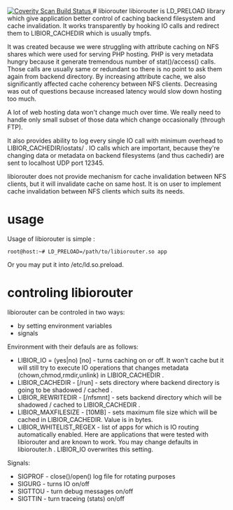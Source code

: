 <a href="https://scan.coverity.com/projects/4222">
<img alt="Coverity Scan Build Status"
src="https://scan.coverity.com/projects/4222/badge.svg"/>
</a>
# libiorouter
libiorouter is LD_PRELOAD library which give application better control of caching backend filesystem and cache invalidation. It works transparently by hooking IO calls and redirect them to LIBIOR_CACHEDIR which is usually tmpfs. 

It was created because we were struggling with attribute caching on NFS shares which were used for serving PHP hosting. PHP is very metadata hungry because it generate tremendous number of stat()/access() calls. Those calls are usually same or redundant so there is no point to ask them again from backend directory. By increasing attribute cache, we also significantly affected cache coherency between NFS clients. Decreasing was out of questions because increased latency would slow down hosting too much.

A lot of web hosting data won't change much over time. We really need to handle only small subset of those data which change occasionally (through FTP).

It also provides ability to log every single IO call with minimum overhead to LIBIOR_CACHEDIR/iostats/<pid> . IO calls which are important, because they're changing data or metadata on backend filesystems (and thus cachedir) are sent to localhost UDP port 12345.

libiorouter does not provide mechanism for cache invalidation between NFS clients, but it will invalidate cache on same host. It is on user to implement cache invalidation between NFS clients which suits its needs.

# usage
Usage of libiorouter is simple :
```
root@host:~# LD_PRELOAD=/path/to/libiorouter.so app
```

Or you may put it into /etc/ld.so.preload.

# controling libiorouter
libiorouter can be controled in two ways:
* by setting environment variables 
* signals

Environment with their defauls are as follows:
* LIBIOR_IO = (yes|no) [no] - turns caching on or off. It won't cache but it will still try to execute IO operations that changes metadata (chown,chmod,rmdir,unlink) in LIBIOR_CACHEDIR .
* LIBIOR_CACHEDIR - [/run] - sets directory where backend directory is going to be shadowed / cached .
* LIBIOR_REWRITEDIR - [/nfsmnt] - sets backend directory which will be shadowed / cached to LIBIOR_CACHEDIR .
* LIBIOR_MAXFILESIZE - [10MB] - sets maximum file size which will be cached in LIBIOR_CACHEDIR. Value is in bytes.
* LIBIOR_WHITELIST_REGEX - list of apps for which is IO routing automatically enabled. Here are applications that were tested with libiorouter and are known to work. You may change defaults in libiorouter.h . LIBIOR_IO overwrites this setting.

Signals:
* SIGPROF - close()/open() log file for rotating purposes
* SIGURG - turns IO on/off
* SIGTTOU - turn debug messages on/off
* SIGTTIN - turn traceing (stats) on/off
